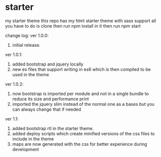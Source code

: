 # starter
my starter theme
this repo has my html starter theme with sass support 
all you have to do is clone then run npm install in it then run npm start

change log:
ver 1.0.0:
1) initial release.

ver 1.0.1:
1) added bootstrap and jquery locally
2) new es files that support writing in es6 which is then compiled to be used in the theme

ver 1.0.2:
1) now bootstrap is imported per module and not in a single bundle to reduce its size and performance print
2) imported the jquery slim instead of the normal one as a bases but you can always change that if needed

ver 1.1:
1) added bootstrap rtl in the starter theme.
2) added deploy scripts which create minified versions of the css files to include in the theme
3) maps are now generated with the css for better experience during development